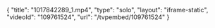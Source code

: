 {
    "title": "1017842289_1.mp4",
    "type": "solo",
    "layout": "iframe-static",
    "videoId": "109761524",
    "url": "\/tvpembed\/109761524"
}